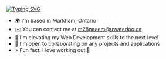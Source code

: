[![Typing SVG](https://readme-typing-svg.herokuapp.com?duration=3000&lines=%F0%9F%91%8B%F0%9F%91%8B%F0%9F%91%8B%F0%9F%91%8B;Hey+there!+;My+name+is+Momin+Naeem)](https://git.io/typing-svg)

- 🌍  I'm based in Markham, Ontario
- ✉️  You can contact me at m28naeem@uwaterloo.ca
- 🧠  I'm elevating my Web Development skills to the next level
- 🤝  I'm open to collaborating on any projects and applications
- ⚡  Fun fact: I love working out 💪

<!--
**MominNaeem/MominNaeem** is a ✨ _special_ ✨ repository because its `README.md` (this file) appears on your GitHub profile.

Here are some ideas to get you started:

- 🔭 I’m currently working on ...
- 🌱 I’m currently learning ...
- 👯 I’m looking to collaborate on ...
- 🤔 I’m looking for help with ...
- 💬 Ask me about ...
- 📫 How to reach me: ...
- 😄 Pronouns: ...
- ⚡ Fun fact: ...
-->
